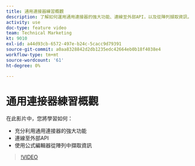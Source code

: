 ```yaml
---
title: 通用連接器練習概觀
description: 了解如何運用通用連接器的強大功能、連線至外部API，以及從陣列擷取資訊，全在 [!DNL Adobe Workfront Fusion].
activity: use
doc-type: feature video
team: Technical Marketing
kt: 9010
exl-id: a44d93cb-6572-497e-b24c-5cacc9d79391
source-git-commit: a0aa8328842d2db1235edc42664eb0b18f4038e4
workflow-type: tm+mt
source-wordcount: '61'
ht-degree: 0%

---
```


# 通用連接器練習概觀

在此影片中，您將學習如何：

* 充分利用通用連接器的強大功能
* 連線至外部API
* 使用公式編輯器從陣列中擷取資訊

>[!VIDEO](https://video.tv.adobe.com/v/335269/?quality=12)
